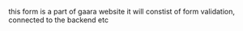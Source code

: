 this form is a part of gaara website it will constist of form validation, connected to the backend etc
